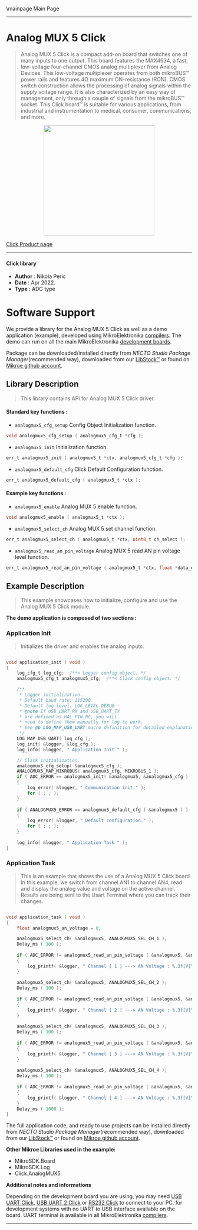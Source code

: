 \mainpage Main Page

---
# Analog MUX 5 Click

> Analog MUX 5 Click is a compact add-on board that switches one of many inputs to one output. This board features the MAX4634, a fast, low-voltage four-channel CMOS analog multiplexer from Analog Devices. This low-voltage multiplexer operates from both mikroBUS™ power rails and features 4Ω maximum ON-resistance (RON). CMOS switch construction allows the processing of analog signals within the supply voltage range. It is also characterized by an easy way of management, only through a couple of signals from the mikroBUS™ socket. This Click board™ is suitable for various applications, from industrial and instrumentation to medical, consumer, communications, and more.

<p align="center">
  <img src="https://download.mikroe.com/images/click_for_ide/analogmux5_click.png" height=300px>
</p>

[Click Product page](https://www.mikroe.com/analog-mux-5-click)

---


#### Click library

- **Author**        : Nikola Peric
- **Date**          : Apr 2022.
- **Type**          : ADC type


# Software Support

We provide a library for the Analog MUX 5 Click
as well as a demo application (example), developed using MikroElektronika
[compilers](https://www.mikroe.com/necto-studio).
The demo can run on all the main MikroElektronika [development boards](https://www.mikroe.com/development-boards).

Package can be downloaded/installed directly from *NECTO Studio Package Manager*(recommended way), downloaded from our [LibStock&trade;](https://libstock.mikroe.com) or found on [Mikroe github account](https://github.com/MikroElektronika/mikrosdk_click_v2/tree/master/clicks).

## Library Description

> This library contains API for Analog MUX 5 Click driver.

#### Standard key functions :

- `analogmux5_cfg_setup` Config Object Initialization function.
```c
void analogmux5_cfg_setup ( analogmux5_cfg_t *cfg );
```

- `analogmux5_init` Initialization function.
```c
err_t analogmux5_init ( analogmux5_t *ctx, analogmux5_cfg_t *cfg );
```

- `analogmux5_default_cfg` Click Default Configuration function.
```c
err_t analogmux5_default_cfg ( analogmux5_t *ctx );
```

#### Example key functions :

- `analogmux5_enable` Analog MUX 5 enable function.
```c
void analogmux5_enable ( analogmux5_t *ctx );
```

- `analogmux5_select_ch` Analog MUX 5 set channel function.
```c
err_t analogmux5_select_ch ( analogmux5_t *ctx, uint8_t ch_select );
```

- `analogmux5_read_an_pin_voltage` Analog MUX 5 read AN pin voltage level function.
```c
err_t analogmux5_read_an_pin_voltage ( analogmux5_t *ctx, float *data_out );
```

## Example Description

> This example showcases how to initialize, configure and use the Analog MUX 5 Click module.

**The demo application is composed of two sections :**

### Application Init

> Initializes the driver and enables the analog inputs.

```c

void application_init ( void )
{
    log_cfg_t log_cfg;  /**< Logger config object. */
    analogmux5_cfg_t analogmux5_cfg;  /**< Click config object. */

    /** 
     * Logger initialization.
     * Default baud rate: 115200
     * Default log level: LOG_LEVEL_DEBUG
     * @note If USB_UART_RX and USB_UART_TX 
     * are defined as HAL_PIN_NC, you will 
     * need to define them manually for log to work. 
     * See @b LOG_MAP_USB_UART macro definition for detailed explanation.
     */
    LOG_MAP_USB_UART( log_cfg );
    log_init( &logger, &log_cfg );
    log_info( &logger, " Application Init " );

    // Click initialization.
    analogmux5_cfg_setup( &analogmux5_cfg );
    ANALOGMUX5_MAP_MIKROBUS( analogmux5_cfg, MIKROBUS_1 );
    if ( ADC_ERROR == analogmux5_init( &analogmux5, &analogmux5_cfg ) )
    {
        log_error( &logger, " Communication init." );
        for ( ; ; );
    }
    
    if ( ANALOGMUX5_ERROR == analogmux5_default_cfg ( &analogmux5 ) )
    {
        log_error( &logger, " Default configuration." );
        for ( ; ; );
    }
    
    log_info( &logger, " Application Task " );
}

```

### Application Task

> This is an example that shows the use of a Analog MUX 5 Click board
> In this example, we switch from channel AN1 to channel AN4, 
> read and display the analog value and voltage on the active channel.
> Results are being sent to the Usart Terminal where you can track their changes.

```c

void application_task ( void ) 
{
    float analogmux5_an_voltage = 0;

    analogmux5_select_ch( &analogmux5, ANALOGMUX5_SEL_CH_1 );
    Delay_ms ( 100 );
        
    if ( ADC_ERROR != analogmux5_read_an_pin_voltage ( &analogmux5, &analogmux5_an_voltage ) ) 
    {
        log_printf( &logger, " Channel [ 1 ] ---> AN Voltage : %.3f[V]\r\n\n", analogmux5_an_voltage );
    }
    
    analogmux5_select_ch( &analogmux5, ANALOGMUX5_SEL_CH_2 );
    Delay_ms ( 100 );
        
    if ( ADC_ERROR != analogmux5_read_an_pin_voltage ( &analogmux5, &analogmux5_an_voltage ) ) 
    {
        log_printf( &logger, " Channel [ 2 ] ---> AN Voltage : %.3f[V]\r\n\n", analogmux5_an_voltage );
    }
    
    analogmux5_select_ch( &analogmux5, ANALOGMUX5_SEL_CH_3 );
    Delay_ms ( 100 );
        
    if ( ADC_ERROR != analogmux5_read_an_pin_voltage ( &analogmux5, &analogmux5_an_voltage ) ) 
    {
        log_printf( &logger, " Channel [ 3 ] ---> AN Voltage : %.3f[V]\r\n\n", analogmux5_an_voltage );
    }
    
    analogmux5_select_ch( &analogmux5, ANALOGMUX5_SEL_CH_4 );
    Delay_ms ( 100 );
        
    if ( ADC_ERROR != analogmux5_read_an_pin_voltage ( &analogmux5, &analogmux5_an_voltage ) ) 
    {
        log_printf( &logger, " Channel [ 4 ] ---> AN Voltage : %.3f[V]\r\n\n", analogmux5_an_voltage );
    }
    Delay_ms ( 1000 );
}

```

The full application code, and ready to use projects can be installed directly from *NECTO Studio Package Manager*(recommended way), downloaded from our [LibStock&trade;](https://libstock.mikroe.com) or found on [Mikroe github account](https://github.com/MikroElektronika/mikrosdk_click_v2/tree/master/clicks).

**Other Mikroe Libraries used in the example:**

- MikroSDK.Board
- MikroSDK.Log
- Click.AnalogMUX5

**Additional notes and informations**

Depending on the development board you are using, you may need
[USB UART Click](https://www.mikroe.com/usb-uart-click),
[USB UART 2 Click](https://www.mikroe.com/usb-uart-2-click) or
[RS232 Click](https://www.mikroe.com/rs232-click) to connect to your PC, for
development systems with no UART to USB interface available on the board. UART
terminal is available in all MikroElektronika
[compilers](https://shop.mikroe.com/compilers).

---
